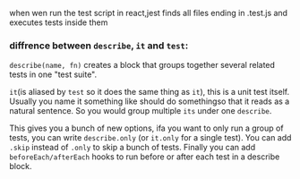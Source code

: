 when wen run the test script in react,jest finds all files ending in .test.js and executes tests inside them

### diffrence between `describe`, `it` and `test`:
`describe(name, fn)` creates a block that groups together several related tests in one "test suite".

`it`(is aliased by `test` so it does the same thing as `it`), this is a unit test itself. Usually you name it something like should do somethingso that it reads as a natural sentence. So you would group multiple `its` under one `describe`.

This gives you a bunch of new options, ifa you want to only run a group of tests, you can write `describe.only` (or `it.only` for a single test). You can add `.skip` instead of `.only` to skip a bunch of tests. Finally you can add `beforeEach/afterEach` hooks to run before or after each test in a describe block.
